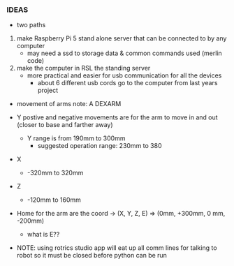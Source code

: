 ### IDEAS
- two paths 
1. make Raspberry Pi 5 stand alone server that can be connected to by any computer
    - may need a ssd to storage data & common commands used (merlin code)
2. make the computer in RSL the standing server 
    -  more practical and easier for usb communication for all the devices
        - about 6 different usb cords go to the computer from last years project


- movement of arms note: 
A DEXARM
- Y postive and negative movements are for the arm to move in and out (closer to base and farther away)
    - Y range is from 190mm to 300mm
        - suggested operation range: 230mm to 380

- X 
    - -320mm to 320mm

- Z 
    - -120mm to 160mm

- Home for the arm are the coord -> (X, Y, Z, E) => (0mm, +300mm, 0 mm, -200mm)
    - what is E??



- NOTE: using rotrics studio app will eat up all comm lines for talking to robot so it must be closed before python can be run
